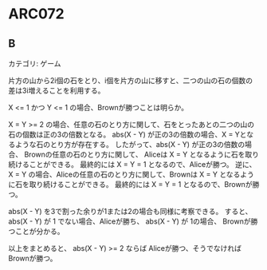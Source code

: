 # ARC072

## B
カテゴリ: ゲーム

片方の山から2i個の石をとり、i個を片方の山に移すと、二つの山の石の個数の差は3i増えることを利用する。

X <= 1 かつ Y <= 1 の場合、Brownが勝つことは明らか。

X = Y >= 2 の場合、任意の石のとり方に関して、石をとったあとの二つの山の石の個数は正の3の倍数となる。
abs(X - Y) が正の3の倍数の場合、X = Yとなるような石のとり方が存在する。
したがって、abs(X - Y) が正の3の倍数の場合、 Brownの任意の石のとり方に関して、
Aliceは X = Y となるように石を取り続けることができる。
最終的には X = Y = 1 となるので、Aliceが勝つ。
逆に、X = Y の場合、Aliceの任意の石のとり方に関して、Brownは X = Y となるように石を取り続けることができる。
最終的には X = Y = 1 となるので、Brownが勝つ。

abs(X - Y) を3で割った余りが1または2の場合も同様に考察できる。
すると、abs(X - Y) が 1 でない場合、Aliceが勝ち、
abs(X - Y) が 1の場合、 Brownが勝つことが分かる。

以上をまとめると、 abs(X - Y) >= 2 ならば Aliceが勝つ、そうでなければBrownが勝つ。
